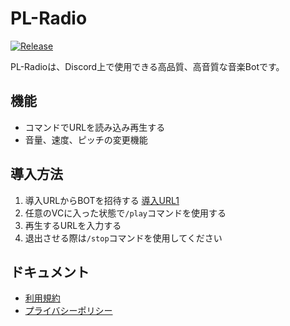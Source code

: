# PL-Radio
[![Release](https://img.shields.io/github/release/Paladise-Lost-Developer-Team/PL-Radio?include_prereleases=&sort=semver&color=blue)](https://github.com/Paladise-Lost-Developer-Team/PL-Radio/releases/)

PL-Radioは、Discord上で使用できる高品質、高音質な音楽Botです。

## 機能
- コマンドでURLを読み込み再生する
- 音量、速度、ピッチの変更機能

## 導入方法
1. 導入URLからBOTを招待する [導入URL1](https://discord.com/oauth2/authorize?client_id=1342740198202544139)
2. 任意のVCに入った状態で`/play`コマンドを使用する
3. 再生するURLを入力する
4. 退出させる際は`/stop`コマンドを使用してください

## ドキュメント
- [利用規約](https://paladise-lost-developer-team.github.io/PL-Radio/Term-of-Service/)
- [プライバシーポリシー](https://paladise-lost-developer-team.github.io/PL-Radio/Privacy-Policy/)